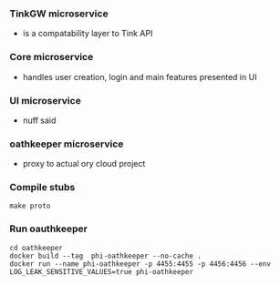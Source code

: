 ### TinkGW microservice
- is a compatability layer to Tink API

### Core microservice
- handles user creation, login and main features presented in UI

### UI microservice
- nuff said

### oathkeeper microservice
- proxy to actual ory cloud project

### Compile stubs
    make proto

### Run oauthkeeper
    cd oathkeeper
    docker build --tag  phi-oathkeeper --no-cache .
    docker run --name phi-oathkeeper -p 4455:4455 -p 4456:4456 --env LOG_LEAK_SENSITIVE_VALUES=true phi-oathkeeper


